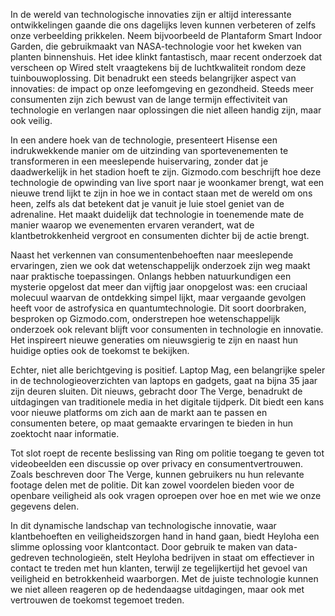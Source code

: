 In de wereld van technologische innovaties zijn er altijd interessante ontwikkelingen gaande die ons dagelijks leven kunnen verbeteren of zelfs onze verbeelding prikkelen. Neem bijvoorbeeld de Plantaform Smart Indoor Garden, die gebruikmaakt van NASA-technologie voor het kweken van planten binnenshuis. Het idee klinkt fantastisch, maar recent onderzoek dat verscheen op Wired stelt vraagtekens bij de luchtkwaliteit rondom deze tuinbouwoplossing. Dit benadrukt een steeds belangrijker aspect van innovaties: de impact op onze leefomgeving en gezondheid. Steeds meer consumenten zijn zich bewust van de lange termijn effectiviteit van technologie en verlangen naar oplossingen die niet alleen handig zijn, maar ook veilig.

In een andere hoek van de technologie, presenteert Hisense een indrukwekkende manier om de uitzinding van sportevenementen te transformeren in een meeslepende huiservaring, zonder dat je daadwerkelijk in het stadion hoeft te zijn. Gizmodo.com beschrijft hoe deze technologie de opwinding van live sport naar je woonkamer brengt, wat een nieuwe trend lijkt te zijn in hoe we in contact staan met de wereld om ons heen, zelfs als dat betekent dat je vanuit je luie stoel geniet van de adrenaline. Het maakt duidelijk dat technologie in toenemende mate de manier waarop we evenementen ervaren verandert, wat de klantbetrokkenheid vergroot en consumenten dichter bij de actie brengt.

Naast het verkennen van consumentenbehoeften naar meeslepende ervaringen, zien we ook dat wetenschappelijk onderzoek zijn weg maakt naar praktische toepassingen. Onlangs hebben natuurkundigen een mysterie opgelost dat meer dan vijftig jaar onopgelost was: een cruciaal molecuul waarvan de ontdekking simpel lijkt, maar vergaande gevolgen heeft voor de astrofysica en quantumtechnologie. Dit soort doorbraken, besproken op Gizmodo.com, onderstrepen hoe wetenschappelijk onderzoek ook relevant blijft voor consumenten in technologie en innovatie. Het inspireert nieuwe generaties om nieuwsgierig te zijn en naast hun huidige opties ook de toekomst te bekijken.

Echter, niet alle berichtgeving is positief. Laptop Mag, een belangrijke speler in de technologieoverzichten van laptops en gadgets, gaat na bijna 35 jaar zijn deuren sluiten. Dit nieuws, gebracht door The Verge, benadrukt de uitdagingen van traditionele media in het digitale tijdperk. Dit biedt een kans voor nieuwe platforms om zich aan de markt aan te passen en consumenten betere, op maat gemaakte ervaringen te bieden in hun zoektocht naar informatie.

Tot slot roept de recente beslissing van Ring om politie toegang te geven tot videobeelden een discussie op over privacy en consumentvertrouwen. Zoals beschreven door The Verge, kunnen gebruikers nu hun relevante footage delen met de politie. Dit kan zowel voordelen bieden voor de openbare veiligheid als ook vragen oproepen over hoe en met wie we onze gegevens delen.

In dit dynamische landschap van technologische innovatie, waar klantbehoeften en veiligheidszorgen hand in hand gaan, biedt Heyloha een slimme oplossing voor klantcontact. Door gebruik te maken van data-gedreven technologieën, stelt Heyloha bedrijven in staat om effectiever in contact te treden met hun klanten, terwijl ze tegelijkertijd het gevoel van veiligheid en betrokkenheid waarborgen. Met de juiste technologie kunnen we niet alleen reageren op de hedendaagse uitdagingen, maar ook met vertrouwen de toekomst tegemoet treden.